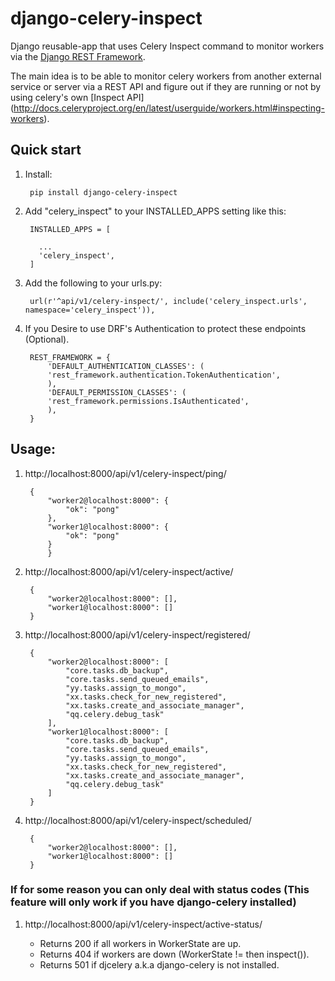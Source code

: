 # django-celery-inspect

Django reusable-app that uses Celery Inspect command to monitor workers via the [Django REST Framework](https://github.com/tomchristie/django-rest-framework).

The main idea is to be able to monitor celery workers from another external service or server via a REST API and figure out if they are running or not by using celery's own [Inspect API]
(http://docs.celeryproject.org/en/latest/userguide/workers.html#inspecting-workers).

## Quick start

1. Install:

		pip install django-celery-inspect

2. Add "celery_inspect" to your INSTALLED_APPS setting like this:

		INSTALLED_APPS = [
    
          ...
          'celery_inspect',
        ]

3. Add the following to your urls.py:

		url(r'^api/v1/celery-inspect/', include('celery_inspect.urls', namespace='celery_inspect')),
    
4. If you Desire to use DRF's Authentication to protect these endpoints (Optional).

		REST_FRAMEWORK = {
		    'DEFAULT_AUTHENTICATION_CLASSES': (
			'rest_framework.authentication.TokenAuthentication',
		    ),
		    'DEFAULT_PERMISSION_CLASSES': (
			'rest_framework.permissions.IsAuthenticated',
		    ),
		}

## Usage:

1. http://localhost:8000/api/v1/celery-inspect/ping/

		{
			"worker2@localhost:8000": {
			    "ok": "pong"
			},
			"worker1@localhost:8000": {
			    "ok": "pong"
			}
        	}
        
2. http://localhost:8000/api/v1/celery-inspect/active/

        {
            "worker2@localhost:8000": [],
            "worker1@localhost:8000": []
        }
        
3. http://localhost:8000/api/v1/celery-inspect/registered/

        {
            "worker2@localhost:8000": [
                "core.tasks.db_backup",
                "core.tasks.send_queued_emails",
                "yy.tasks.assign_to_mongo",
                "xx.tasks.check_for_new_registered",
                "xx.tasks.create_and_associate_manager",
                "qq.celery.debug_task"
            ],
            "worker1@localhost:8000": [
                "core.tasks.db_backup",
                "core.tasks.send_queued_emails",
                "yy.tasks.assign_to_mongo",
                "xx.tasks.check_for_new_registered",
                "xx.tasks.create_and_associate_manager",
                "qq.celery.debug_task"
            ]
        }
        
4. http://localhost:8000/api/v1/celery-inspect/scheduled/

        {
            "worker2@localhost:8000": [],
            "worker1@localhost:8000": []
        }



### If for some reason you can only deal with status codes (This feature will only work if you have django-celery installed)

1. http://localhost:8000/api/v1/celery-inspect/active-status/

    - Returns 200 if all workers in WorkerState are up.
    - Returns 404 if workers are down (WorkerState != then inspect()).
    - Returns 501 if djcelery a.k.a django-celery is not installed.